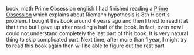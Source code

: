 book, math
Prime Obsession
english
I had finished reading a [Prime Obsession](http://en.wikipedia.org/wiki/Prime_Obsession) which explains about Riemann hypothesis is 8th Hibert's problem.
I bought this book around 4 years ago and then I tried to read it at that time but I gave up after reading a half of the book.
In fact, even now I could not understand completely the last part of this book.
It is very natural thing to skip complicated part.
Next time, after more than 1 year, I might try to read this book again then will be able to figure out the rest part.